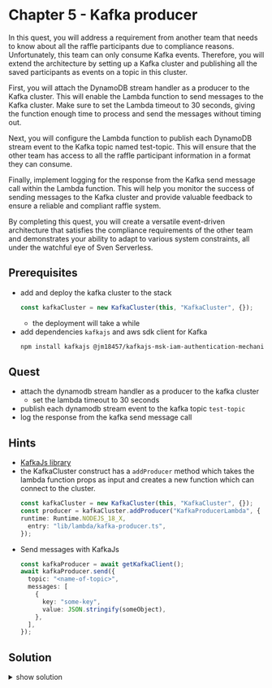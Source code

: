 # Chapter 5 - Kafka producer

In this quest, you will address a requirement from another team that needs to know about all the raffle participants due to compliance reasons. 
Unfortunately, this team can only consume Kafka events. 
Therefore, you will extend the architecture by setting up a Kafka cluster and publishing all the saved participants as events on a topic in this cluster.

First, you will attach the DynamoDB stream handler as a producer to the Kafka cluster. 
This will enable the Lambda function to send messages to the Kafka cluster. 
Make sure to set the Lambda timeout to 30 seconds, giving the function enough time to process and send the messages without timing out.

Next, you will configure the Lambda function to publish each DynamoDB stream event to the Kafka topic named test-topic. 
This will ensure that the other team has access to all the raffle participant information in a format they can consume.

Finally, implement logging for the response from the Kafka send message call within the Lambda function. This will help you monitor the success of sending messages to the Kafka cluster and provide valuable feedback to ensure a reliable and compliant raffle system.

By completing this quest, you will create a versatile event-driven architecture that satisfies the compliance requirements of the other team and demonstrates your ability to adapt to various system constraints, all under the watchful eye of Sven Serverless.

## Prerequisites

- add and deploy the kafka cluster to the stack
  ```typescript
  const kafkaCluster = new KafkaCluster(this, "KafkaCluster", {});
  ```
  - the deployment will take a while
- add dependencies `kafkajs` and aws sdk client for Kafka
  ```bash
  npm install kafkajs @jm18457/kafkajs-msk-iam-authentication-mechanism @aws-sdk/client-kafka
  ```

## Quest

- attach the dynamodb stream handler as a producer to the kafka cluster
  - set the lambda timeout to 30 seconds
- publish each dynamodb stream event to the kafka topic `test-topic`
- log the response from the kafka send message call

## Hints

- [KafkaJs library](https://kafka.js.org/docs/getting-started)
- the KafkaCluster construct has a `addProducer` method which takes the lambda function props as input and creates a new function which can connect to the cluster.
  ```typescript
  const kafkaCluster = new KafkaCluster(this, "KafkaCluster", {});
  const producer = kafkaCluster.addProducer("KafkaProducerLambda", {
  runtime: Runtime.NODEJS_18_X,
    entry: "lib/lambda/kafka-producer.ts",
  });
  ```
- Send messages with KafkaJs
  ```typescript
  const kafkaProducer = await getKafkaClient();
  await kafkaProducer.send({
    topic: "<name-of-topic>",
    messages: [
      {
        key: "some-key",
        value: JSON.stringify(someObject),
      },
    ],
  });
  ```

## Solution

<details>
<summary>show solution</summary>

1. Create a lambda to publish the dynamodb stream events to the kafka cluster

   ```typescript
   const streamHandler = kafkaCluster.addProducer("DynamoStreamHandler", {
     runtime: Runtime.NODEJS_18_X,
     entry: "lib/lambda/dynamo-stream-handler.ts",
     timeout: Duration.seconds(30),
   });
   ```

2. Refactor the dynamodb stream handler in `lib/lambda/dynamo-stream-handler.ts` to send the dynamodb stream events to the kafka cluster

   ```typescript
   export const handler = async (dynamoDbStreamEvent: DynamoDBStreamEvent) => {
     // get a connection to the kafka cluster
     const kafka = await getKafkaClient(TOPIC_NAME);

     // loop through the dynamodb stream events
     for (const record of dynamoDbStreamEvent.Records) {
       // we are only interested in the INSERT events
       if (record.eventName == "INSERT" && record.dynamodb?.NewImage) {
         const newImage = record.dynamodb.NewImage as Record<
           string,
           AttributeValue
         >;
         // unmarshall the dynamodb stream event to have a proper json object
         const unmarshalledNewImage = unmarshall(newImage);
         console.log(JSON.stringify(unmarshalledNewImage));

         // send the message to the kafka cluster
         const sendResp = await kafka.send({
           topic: TOPIC_NAME,
           messages: [
             {
               value: JSON.stringify(unmarshalledNewImage),
               key: unmarshalledNewImage.id,
             },
           ],
         });
         // log the response from the kafka cluster
         console.log("Send response: ", JSON.stringify(sendResp));
       }
     }
   };
   ```

3. Invoke the Rest endpoint and inspect the logs. The Stream handler should log something like
   ```bash
   Send response:  {"topicName":"test-topic","partition":0,"offset":"0","timestamp":"2021-09-06T13:00:00.000Z"}
   ```

</details>
